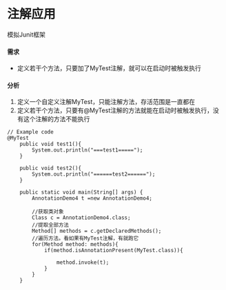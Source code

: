 # 注解应用

模拟Junit框架

#### 需求

* 定义若干个方法，只要加了MyTest注解，就可以在启动时被触发执行

#### 分析

1. 定义一个自定义注解MyTest，只能注解方法，存活范围是一直都在
2. 定义若干个方法，只要有@MyTest注解的方法就能在启动时被触发执行，没有这个注解的方法不能执行

```
// Example code
@MyTest
    public void test1(){
        System.out.println("===test1=====");
    }
    
    public void test2(){
        System.out.println("======test2======");
    }

    public static void main(String[] args) {
        AnnotationDemo4 t =new AnnotationDemo4;
        
        //获取类对象
        Class c = AnnotationDemo4.class;
        //提取全部方法
        Method[] methods = c.getDeclaredMethods();
        //遍历方法。看如果有MyTest注解，有就跑它
        for(Method method: methods){
            if(method.isAnnotationPresent(MyTest.class)){
                
                method.invoke(t);
            }
        }
    }
```
